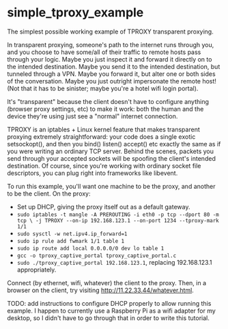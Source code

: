 # simple_tproxy_example

The simplest possible working example of TPROXY transparent proxying.

In transparent proxying, someone's path to the internet runs through you, and
you choose to have some/all of their traffic to remote hosts pass through your
logic. Maybe you just inspect it and forward it directly on to the intended
destination. Maybe you send it to the intended destination, but tunneled through
a VPN. Maybe you forward it, but alter one or both sides of the conversation.
Maybe you just outright impersonate the remote host! (Not that it has to be
sinister; maybe you're a hotel wifi login portal).

It's "transparent" because the client doesn't have to configure anything
(browser proxy settings, etc) to make it work: both the human and the device
they're using just see a "normal" internet connection.

TPROXY is an iptables + Linux kernel feature that makes transparent proxying
extremely straightforward: your code does a single exotic setsockopt(), and
then you bind() listen() accept() etc exactly the same as if you were writing
an ordinary TCP server. Behind the scenes, packets you send through your
accepted sockets will be spoofing the client's intended destination. Of course,
since you're working with ordinary socket file descriptors, you can plug right
into frameworks like libevent.

To run this example, you'll want one machine to be the proxy, and another to
be the client. On the proxy:
* Set up DHCP, giving the proxy itself out as a default gateway.
* `sudo iptables -t mangle -A PREROUTING -i eth0 -p tcp --dport 80 -m tcp \
          -j TPROXY --on-ip 192.168.123.1 --on-port 1234 --tproxy-mark 1/1`
* `sudo sysctl -w net.ipv4.ip_forward=1`
* `sudo ip rule add fwmark 1/1 table 1`
* `sudo ip route add local 0.0.0.0/0 dev lo table 1`
* `gcc -o tproxy_captive_portal tproxy_captive_portal.c`
* `sudo ./tproxy_captive_portal 192.168.123.1`, replacing 192.168.123.1 
  appropriately.

Connect (by ethernet, wifi, whatever) the client to the proxy. Then, in a
browser on the client, try visiting http://11.22.33.44/whatever.html.

TODO: add instructions to configure DHCP properly to allow running this example.
I happen to currently use a Raspberry Pi as a wifi adapter for my desktop, so I
didn't have to go through that in order to write this tutorial.
